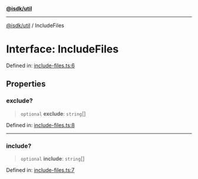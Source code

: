 [**@isdk/util**](../README.md)

***

[@isdk/util](../globals.md) / IncludeFiles

# Interface: IncludeFiles

Defined in: [include-files.ts:6](https://github.com/isdk/util.js/blob/79fcdde5490ce675c34a8f772113e8a202beea65/src/include-files.ts#L6)

## Properties

### exclude?

> `optional` **exclude**: `string`[]

Defined in: [include-files.ts:8](https://github.com/isdk/util.js/blob/79fcdde5490ce675c34a8f772113e8a202beea65/src/include-files.ts#L8)

***

### include?

> `optional` **include**: `string`[]

Defined in: [include-files.ts:7](https://github.com/isdk/util.js/blob/79fcdde5490ce675c34a8f772113e8a202beea65/src/include-files.ts#L7)
